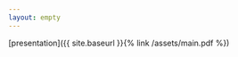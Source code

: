 ```yaml
---
layout: empty
---
```


[presentation]({{ site.baseurl }}{% link /assets/main.pdf %})

<!---
# About:

Hi!
I'm a PhD in computer science.
I wrote my [PhD thesis](https://disser.spbu.ru/files/disser2/disser/5cp32FwxGH.pdf) on traversal-based normalization in March 2018.
I graduated from the St. Petersburg State University, Mathematics and Mechanics Faculty, Department of Computer Science in 2014.
Nowadays, I'm the head of *Metacomputations and Distributed Technologies* research group of [*Programming Languages and Tools Lab*](https://research.jetbrains.org/groups/plt_lab/) in [JetBrains Research](https://research.jetbrains.org/).
I also work as an assotiate professor at the faculty of mathematics and mechanics of Saint Petersburg State University, and as lecturer at the Department of Computer Science at the Higher School of Economics and [Computer Science Center](https://compscicenter.ru/).


# Employment history:

| Date | Place | Position |
| :--- | :---- | :------- |
| ...10.2021 -- ***till now*** | FMM SPbSU  | Associate professor (доцент) |
| 01.09.2020 -- 31.08.2021     | FMCS SPbSU | Senior Lecturer (старший преподаватель) |
| 01.09.2018 -- 07.2019        | HSE        | Associate professor (доцент) |
| 01.09.2015 -- 07.2018        | AU         | Lecturer (преподаватель) |
| 02.06.2014 -- ***till now*** | JetBrains  | Researcher |
| 01.08.2013 -- 30.08.2013     | JetBrains  | Intern |

[//]: <> ( # Other personal pages * [JetBrains Research](https://research.jetbrains.org/researchers/danya_berezun/) )


# Education

| Date | Place | Position |
| :--- | :---- | :------- |
| 2014 --- 2018 | Saint Petersburg State University (SPb, Russia) | PhD Student  |
| 2009 --- 2014 | Saint Petersburg State University (SPb, Russia) | Specialist Student (~master student) |
| 1999 --- 2009 | Physics and Mathematics Lyceum №30 (SPb, Russia) | Lyceum Student |
-->